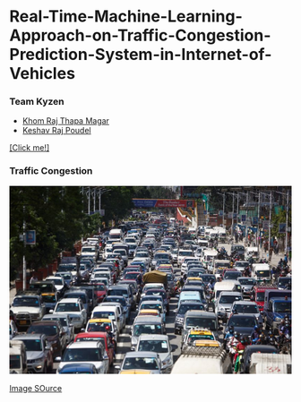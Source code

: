 # Real-Time-Machine-Learning-Approach-on-Traffic-Congestion-Prediction-System-in-Internet-of-Vehicles


### Team Kyzen
* [Khom Raj Thapa Magar](https://khomz.github.io/)
* [Keshav Raj Poudel](https://github.com/Keshav-46)



[[Click me!]](https://khomz.github.io/)

### Traffic Congestion
![Traffic Congestion](traffic-congestion/Traffic-Jam2.jpg)

[Image SOurce](https://thehimalayantimes.com/uploads/imported_images/wp-content/uploads/2020/07/Traffic-Jam2.jpg)